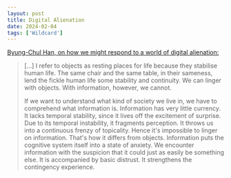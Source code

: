 ```yaml
---
layout: post
title: Digital Alienation
date: 2024-02-04
tags: ['Wildcard']
---
```

[Byung-Chul Han, on how we might respond to a world of digital alienation:](https://artreview.com/byung-chul-han-i-practise-philosophy-as-art/)

> [...] I refer to objects as resting places for life because they stabilise human life.<!--x--> The same chair and the same table, in their sameness, lend the fickle human life some stability and continuity. We can linger with objects. With information, however, we cannot.
>
> If we want to understand what kind of society we live in, we have to comprehend what information is. Information has very little currency. It lacks temporal stability, since it lives off the excitement of surprise. Due to its temporal instability, it fragments perception. It throws us into a continuous frenzy of topicality. Hence it's impossible to linger on information. That's how it differs from objects. Information puts the cognitive system itself into a state of anxiety. We encounter information with the suspicion that it could just as easily be something else. It is accompanied by basic distrust. It strengthens the contingency experience.

